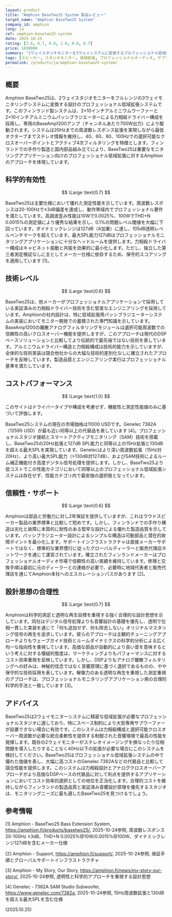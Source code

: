 ```yaml
---
layout: product
title: "Amphion BaseTwo25 System 製品レビュー"
target_name: "Amphion BaseTwo25 System"
company_id: amphion
lang: ja
ref: amphion-basetwo25-system
date: 2025-10-25
rating: [3.6, 0.7, 0.6, 1.0, 0.6, 0.7]
price: 1650000
summary: "2ウェイスタジオモニターを3ウェイシステムに変換するプロフェッショナル低域拡張システム。力相殺ドライバー構成とアクティブクロスオーバー選択機能を搭載"
tags: [スピーカー, スタジオモニター, 低域拡張, プロフェッショナルオーディオ, サブウーファー]
permalink: /products/ja/amphion-basetwo25-system/
---
```


## 概要

Amphion BaseTwo25は、2ウェイスタジオモニターをフルレンジの3ウェイモニタリングシステムに変換する設計のプロフェッショナル低域拡張システムです。このフィンランド製システムは、2×10インチアルミニウムウーファーと2×10インチアルミニウムパッシブラジエーターによる力相殺ドライバー構成を採用し、専用のBaseAmp1200アンプ（チャンネルあたり700W出力）により駆動されます。システムは20Hzまでの周波数レスポンス拡張を実現しながら最低オクターブまでステレオ情報を維持し、40、60、80、100Hzでの選択可能なクロスオーバーポイントとアクティブ4次フィルタリングを特徴とします。フィンランドでの手作り製造と国内部品組み立てにより、BaseTwo25は重要なモニタリングアプリケーション向けのプロフェッショナル低域拡張に対するAmphionのアプローチを体現しています。

## 科学的有効性

$$ \Large \text{0.7} $$

BaseTwo25は主要仕様において優れた測定性能を示しています。周波数レスポンスは20-100Hzで±3dB偏差を達成し、動作帯域内でプロフェッショナル要件を満たしています。高調波歪み性能は10Wで0.0025%、100WでTHD+N 0.0015%の測定値により優秀な結果を示し、0.1%の問題レベル閾値を大幅に下回っています。ダイナミックレンジは127dB（A加重）に達し、105dB透明レベルベンチマークを超えています。最大SPL能力127dBはプロフェッショナルモニタリングアプリケーションに十分なヘッドルームを提供します。力相殺ドライバー構成はキャビネット振動と共振を効果的に最小化します。ただし、独立した第三者測定検証なしに主としてメーカー仕様に依存するため、保守的スコアリングを適用しています [1]。

## 技術レベル

$$ \Large \text{0.6} $$

BaseTwo25は、他メーカーがプロフェッショナルアプリケーションで採用している実証済みの力相殺ドライバー技術を含む堅実なエンジニアリングを採用しています。Amphionの社内設計は、特に低域拡張用パッシブラジエーターシステムの実装においてモニター開発での蓄積された専門知識を示しています。BaseAmp1200の離散アナログフィルタリングモジュールは選択可能周波数での信頼性の高いクロスオーバー機能を提供しますが、このアプローチは現代のDSPベースソリューションと比較してより伝統的で最先端ではない技術を表しています。アルミニウムドライバー構造と力相殺構成は技術的能力を示していますが、全体的な技術実装は競合他社からの大幅な技術的差別化なしに確立されたアプローチを反映しています。製造品質とエンジニアリング実行はプロフェッショナル基準を満たしています。

## コストパフォーマンス

$$ \Large \text{1.0} $$

このサイトはドライバータイプや構成を考慮せず、機能性と測定性能値のみに基づいて評価します。

BaseTwo25システムの現在の市場価格は11000 USDです。Genelec 7382A（12595 USD）が最も近い同等以上の代替品を表しています [4]。プロフェッショナルスタジオ接続とスマートアクティブモニタリング（SAM）技術を搭載し、BaseTwo25の20Hz拡張と127dB SPL能力と同等以上の15Hz拡張と130dBを超える最大SPLを実現しています。Genelecはより深い周波数拡張（15Hz対20Hz）、より高い最大SPL能力（>130dB対127dB）、およびSAM技術によるルーム補正機能付き高度デジタル信号処理を提供します。しかし、BaseTwo25より低コストでこの性能カテゴリにおいて同等以上のプロフェッショナル低域拡張システムは存在せず、性能カテゴリ内で最安価の選択肢となっています。

## 信頼性・サポート

$$ \Large \text{0.6} $$

Amphionは部品と労働力に対し2年保証を提供していますが、これはラウドスピーカー製品の業界標準と比較して短めです。しかし、フィンランドでの手作り構造は劣化と故障に本質的に耐性のある堅牢な設計による優れた製造品質を示しています。パッシブラジエーター設計によるシンプルな構造は可動部品と潜在的故障ポイントを最小化します。サポートインフラストラクチャは直接メーカーサポートではなく、標準的な業界慣行に従ったグローバルディーラーと販売代理店ネットワークを通じて運営されています。確立されたフィンランドメーカーはプロフェッショナルオーディオ市場で信頼性の高い実績を維持しています。修理と交換手順は最初に元のディーラーとの連絡が必要で、必要時に地域代表者と販売代理店を通じてAmphion本社へのエスカレーションパスがあります [2]。

## 設計思想の合理性

$$ \Large \text{0.7} $$

Amphionは科学的測定と透明な再生目標を重視する強く合理的な設計思想を示しています。同社はデジタル信号処理よりも音響設計の基礎を優先し、透明で位相一貫した実装を通じて「何も追加せず、何も除去しない」オリジナルマスタリング信号の再生を追求しています。彼らのアプローチは主観的チューニングアプローチよりもウェーブガイド技術とルームダイナミクスの科学的分析による広く均一な指向性を重視しています。高価な部品が自動的により良い音を意味するという考えに対する懐疑的態度は、マーケティングよりもパフォーマンスに対するコスト効率重視を反映しています。しかし、DSPよりもアナログ離散フィルタリングへの好みは、神秘的信念ではなく音響原理に基づく選択であるものの、やや保守的な技術採用を表しています。解像力のある透明な再生を重視した測定重視のアプローチは、プロフェッショナルモニタリングアプリケーション用の合理的科学的手法と一致しています [3]。

## アドバイス

BaseTwo25は2ウェイモニターシステムに精密な低域拡張が必要なプロフェッショナルスタジオに適しており、特にスペース制約により大型専用サブウーファーが設置できない場合に有効です。このシステムは力相殺構成と選択可能クロスオーバー周波数が必要な統合柔軟性を提供する制御された音響環境で最高の性能を発揮します。既存の2ウェイモニターがステレオイメージングを損なったり位相問題を導入したりすることなく40Hz以下の拡張が必要な場合にこのシステムを検討してください。BaseTwo25はプロフェッショナル低域拡張システムの中で優れた価値を表し、大幅に高コストのGenelec 7382Aなどの代替品と比較して競合性能を提供します。このシステムは力相殺設計とアナログクロスオーバーアプローチがより高価なDSPベースの代替品に対して利点を提供するアプリケーションにおいてコスト効率的選択としての地位を正当化します。合理的コストを維持しながらフィンランドの製造品質と実証済み音響設計原理を優先するスタジオは、モニタリングニーズに最も適したBaseTwo25を見つけるでしょう。

## 参考情報

[1] Amphion - BaseTwo25 Bass Extension System, https://amphion.fi/products/basetwo25/, 2025-10-24参照, 周波数レスポンス20-100Hz ±3dB、THD+N 0.0025%@10W/0.0015%@100W、ダイナミックレンジ127dBを含むメーカー仕様

[2] Amphion - Support, https://amphion.fi/support/, 2025-10-24参照, 保証手順とグローバルサポートインフラストラクチャ

[3] Amphion - My Story, Our Story, https://amphion.fi/news/my-story-our-story/, 2025-10-24参照, 透明性と科学的アプローチを重視する設計思想

[4] Genelec - 7382A SAM Studio Subwoofer, https://www.genelec.com/7382a, 2025-10-24参照, 15Hz周波数拡張と130dBを超える最大SPLを含む仕様

(2025.10.25)